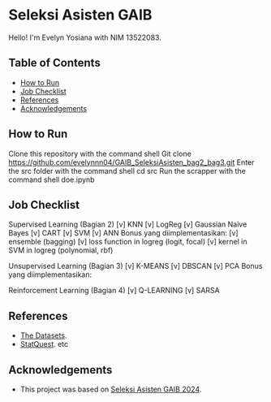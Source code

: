 # Seleksi Asisten GAIB

Hello! I'm Evelyn Yosiana with NIM 13522083. <br>

## Table of Contents
* [How to Run](#how-to-run)
* [Job Checklist](#job-checklist)
* [References](#references)
* [Acknowledgements](#acknowledgements)


## How to Run

Clone this repository with the command 
shell
Git clone https://github.com/evelynnn04/GAIB_SeleksiAsisten_bag2_bag3.git
Enter the src folder with the command 
shell
cd src
Run the scrapper with the command 
shell
doe.ipynb


## Job Checklist
Supervised Learning (Bagian 2)
[v] KNN
[v] LogReg
[v] Gaussian Naive Bayes
[v] CART
[v] SVM
[v] ANN
Bonus yang diimplementasikan:
[v] ensemble (bagging)
[v] loss function in logreg (logit, focal)
[v] kernel in SVM in logreg (polynomial, rbf)

Unsupervised Learning (Bagian 3)
[v] K-MEANS
[v] DBSCAN
[v] PCA
Bonus yang diimplementasikan:

Reinforcement Learning (Bagian 4)
[v] Q-LEARNING
[v] SARSA


## References
- [The Datasets](https://www.kaggle.com/datasets/seanangelonathanael/bank-target-marketing).
- [StatQuest](https://www.youtube.com/@statquest).
etc
  

## Acknowledgements
- This project was based on [Seleksi Asisten GAIB 2024](https://docs.google.com/document/d/1e5VW7rxwiDsngQSKco4n2pdyXLxCuLAcYqho8J8_qU8/edit?usp=sharing).